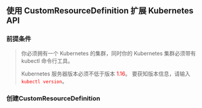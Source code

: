 ## 使用 CustomResourceDefinition 扩展 Kubernetes API

### 前提条件

> 你必须拥有一个 Kubernetes 的集群，同时你的 Kubernetes 集群必须带有 kubectl 命令行工具。
>
> Kubernetes 服务器版本必须不低于版本 <font color="red">1.16</font>。 要获知版本信息，请输入 <font color="red">`kubectl version`</font>。



### 创建CustomResourceDefinition


